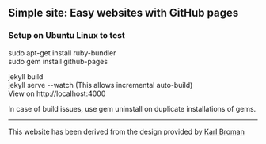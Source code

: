 ## Simple site: Easy websites with GitHub pages

### Setup on Ubuntu Linux to test

sudo apt-get install ruby-bundler  
sudo gem install github-pages  

jekyll build  
jekyll serve --watch (This allows incremental auto-build)  
View on http://localhost:4000   

In case of build issues, use gem uninstall on duplicate installations of gems.  

---

This website has been derived from the design provided by [Karl Broman](http://github.com/kbroman)
